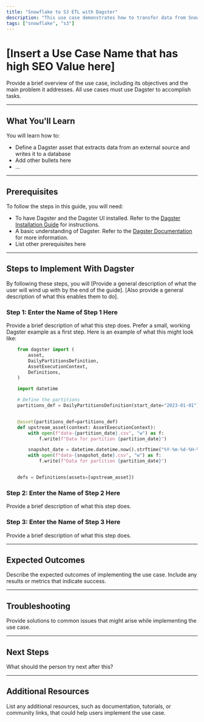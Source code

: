 ```yaml
---
title: "Snowflake to S3 ETL with Dagster"
description: "This use case demonstrates how to transfer data from Snowflake to Amazon S3 using Dagster. The objective is to automate the extraction of data from Snowflake and store it in S3 for further processing or archival."
tags: ["snowflake", "s3"]
---
```


# [Insert a Use Case Name that has high SEO Value here]

Provide a brief overview of the use case, including its objectives and the main problem it addresses. All use cases must use Dagster to accomplish tasks.

---

## What You'll Learn

You will learn how to:

- Define a Dagster asset that extracts data from an external source and writes it to a database
- Add other bullets here
- ...

---

## Prerequisites

To follow the steps in this guide, you will need:

- To have Dagster and the Dagster UI installed. Refer to the [Dagster Installation Guide](https://docs.dagster.io/getting-started/installation) for instructions.
- A basic understanding of Dagster. Refer to the [Dagster Documentation](https://docs.dagster.io/getting-started/what-why-dagster) for more information.
- List other prerequisites here

---

## Steps to Implement With Dagster

By following these steps, you will [Provide a general description of what the user will wind up with by the end of the guide]. [Also provide a general description of what this enables them to do].

### Step 1: Enter the Name of Step 1 Here

Provide a brief description of what this step does. Prefer a small, working Dagster
example as a first step. Here is an example of what this might look like:

```python
    from dagster import (
        asset,
        DailyPartitionsDefinition,
        AssetExecutionContext,
        Definitions,
    )

    import datetime

    # Define the partitions
    partitions_def = DailyPartitionsDefinition(start_date="2023-01-01")


    @asset(partitions_def=partitions_def)
    def upstream_asset(context: AssetExecutionContext):
        with open(f"data-{partition_date}.csv", "w") as f:
            f.write(f"Data for partition {partition_date}")

        snapshot_date = datetime.datetime.now().strftime("%Y-%m-%d-%H-%M-%S")
        with open(f"data-{snapshot_date}.csv", "w") as f:
            f.write(f"Data for partition {partition_date}")


    defs = Definitions(assets=[upstream_asset])
```

### Step 2: Enter the Name of Step 2 Here

Provide a brief description of what this step does.

### Step 3: Enter the Name of Step 3 Here

Provide a brief description of what this step does.

---

## Expected Outcomes

Describe the expected outcomes of implementing the use case. Include any results or metrics that indicate success.

---

## Troubleshooting

Provide solutions to common issues that might arise while implementing the use case.

---

## Next Steps

What should the person try next after this?

---

## Additional Resources

List any additional resources, such as documentation, tutorials, or community links, that could help users implement the use case.
